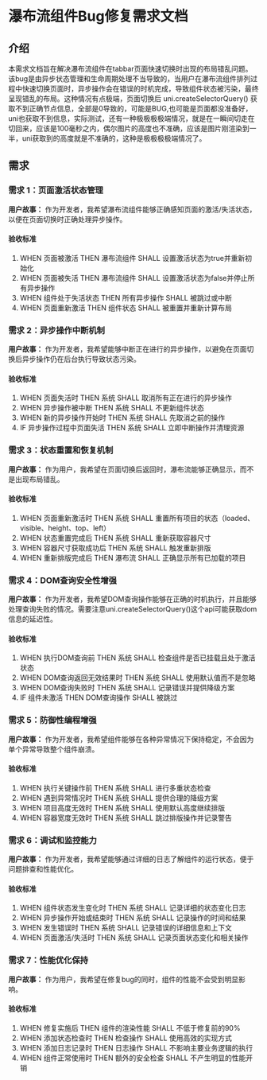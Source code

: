 # 瀑布流组件Bug修复需求文档

## 介绍

本需求文档旨在解决瀑布流组件在tabbar页面快速切换时出现的布局错乱问题。该bug是由异步状态管理和生命周期处理不当导致的，当用户在瀑布流组件排列过程中快速切换页面时，异步操作会在错误的时机完成，导致组件状态被污染，最终呈现错乱的布局。这种情况有点极端，页面切换后 uni.createSelectorQuery() 获取不到正确节点信息，全部是0导致的，可能是BUG,也可能是页面都没准备好，uni也获取不到信息，实际测试，还有一种极极极极端情况，就是在一瞬间切走在切回来，应该是100毫秒之内，偶尔图片的高度也不准确，应该是图片刚渲染到一半，uni获取到的高度就是不准确的，这种是极极极极端情况了。

## 需求

### 需求 1：页面激活状态管理

**用户故事：** 作为开发者，我希望瀑布流组件能够正确感知页面的激活/失活状态，以便在页面切换时正确处理异步操作。

#### 验收标准

1. WHEN 页面被激活 THEN 瀑布流组件 SHALL 设置激活状态为true并重新初始化
2. WHEN 页面被失活 THEN 瀑布流组件 SHALL 设置激活状态为false并停止所有异步操作
3. WHEN 组件处于失活状态 THEN 所有异步操作 SHALL 被跳过或中断
4. WHEN 页面重新激活 THEN 组件状态 SHALL 被重置并重新计算布局

### 需求 2：异步操作中断机制

**用户故事：** 作为开发者，我希望能够中断正在进行的异步操作，以避免在页面切换后异步操作仍在后台执行导致状态污染。

#### 验收标准

1. WHEN 页面失活时 THEN 系统 SHALL 取消所有正在进行的异步操作
2. WHEN 异步操作被中断 THEN 系统 SHALL 不更新组件状态
3. WHEN 新的异步操作开始时 THEN 系统 SHALL 先取消之前的操作
4. IF 异步操作过程中页面失活 THEN 系统 SHALL 立即中断操作并清理资源

### 需求 3：状态重置和恢复机制

**用户故事：** 作为用户，我希望在页面切换后返回时，瀑布流能够正确显示，而不是出现布局错乱。

#### 验收标准

1. WHEN 页面重新激活时 THEN 系统 SHALL 重置所有项目的状态（loaded、visible、height、top、left）
2. WHEN 状态重置完成后 THEN 系统 SHALL 重新获取容器尺寸
3. WHEN 容器尺寸获取成功后 THEN 系统 SHALL 触发重新排版
4. WHEN 重新排版完成后 THEN 瀑布流 SHALL 正确显示所有已加载的项目

### 需求 4：DOM查询安全性增强

**用户故事：** 作为开发者，我希望DOM查询操作能够在正确的时机执行，并且能够处理查询失败的情况。需要注意uni.createSelectorQuery()这个api可能获取dom信息的延迟性。

#### 验收标准

1. WHEN 执行DOM查询前 THEN 系统 SHALL 检查组件是否已挂载且处于激活状态
2. WHEN DOM查询返回无效结果时 THEN 系统 SHALL 使用默认值而不是忽略
3. WHEN DOM查询失败时 THEN 系统 SHALL 记录错误并提供降级方案
4. IF 组件未激活 THEN DOM查询操作 SHALL 被跳过

### 需求 5：防御性编程增强

**用户故事：** 作为开发者，我希望组件能够在各种异常情况下保持稳定，不会因为单个异常导致整个组件崩溃。

#### 验收标准

1. WHEN 执行关键操作前 THEN 系统 SHALL 进行多重状态检查
2. WHEN 遇到异常情况时 THEN 系统 SHALL 提供合理的降级方案
3. WHEN 项目高度无效时 THEN 系统 SHALL 使用默认高度继续排版
4. WHEN 容器宽度无效时 THEN 系统 SHALL 跳过排版操作并记录警告

### 需求 6：调试和监控能力

**用户故事：** 作为开发者，我希望能够通过详细的日志了解组件的运行状态，便于问题排查和性能优化。

#### 验收标准

1. WHEN 组件状态发生变化时 THEN 系统 SHALL 记录详细的状态变化日志
2. WHEN 异步操作开始或结束时 THEN 系统 SHALL 记录操作的时间和结果
3. WHEN 发生错误时 THEN 系统 SHALL 记录错误的详细信息和上下文
4. WHEN 页面激活/失活时 THEN 系统 SHALL 记录页面状态变化和相关操作

### 需求 7：性能优化保持

**用户故事：** 作为用户，我希望在修复bug的同时，组件的性能不会受到明显影响。

#### 验收标准

1. WHEN 修复实施后 THEN 组件的渲染性能 SHALL 不低于修复前的90%
2. WHEN 添加状态检查时 THEN 检查操作 SHALL 使用高效的实现方式
3. WHEN 添加日志记录时 THEN 日志操作 SHALL 不影响主要业务逻辑的执行
4. WHEN 组件正常使用时 THEN 额外的安全检查 SHALL 不产生明显的性能开销
